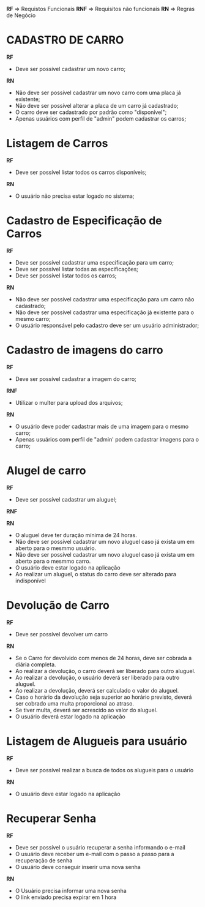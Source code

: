 **RF** => Requistos Funcionais
**RNF** => Requisitos não funcionais
**RN** => Regras de Negócio


# CADASTRO DE CARRO

**RF**
- Deve ser possível cadastrar um novo carro;

**RN**
- Não deve ser possível cadastrar um novo carro com uma placa já existente;
- Não deve ser possível alterar a placa de um carro já cadastrado;
- O carro deve ser cadastrado por padrão como "disponível";
- Apenas usuários com perfil de "admin" podem cadastrar os carros;


# Listagem de Carros

**RF**
- Deve ser possível listar todos os carros disponíveis;

**RN**
- O usuário não precisa estar logado no sistema;


# Cadastro de Especificação de Carros

**RF**
- Deve ser possível cadastrar uma especificação para um carro;
- Deve ser possível listar todas as especificações;
- Deve ser possível listar todos os carros;

**RN**
- Não deve ser possível cadastrar uma especificação para um carro não cadastrado; 
- Não deve ser possível cadastrar uma especificação já existente para o mesmo carro;
- O usuário responsável pelo cadastro deve ser um usuário administrador;

# Cadastro de imagens do carro

**RF**
- Deve ser possível cadastrar a imagem do carro;

**RNF**
- Utilizar o multer para upload dos arquivos;

**RN**
- O usuário deve poder cadastrar mais de uma imagem para o mesmo carro;
- Apenas usuários com perfil de "admin' podem cadastrar imagens para o carro;

# Alugel de carro

**RF**
- Deve ser possível cadastrar um aluguel;

**RNF**

**RN**
- O aluguel deve ter duração mínima de 24 horas.
- Não deve ser possível cadastrar um novo aluguel caso já exista um em aberto para o mesmmo usuário.
- Não deve ser possível cadastrar um novo aluguel caso já exista um em aberto para o mesmmo carro.
- O usuário deve estar logado na aplicação
- Ao realizar um aluguel, o status do carro deve ser alterado para indisponível

# Devolução de Carro

**RF**
- Deve ser possível devolver um carro

**RN**
- Se o Carro for devolvido com menos de 24 horas, deve ser cobrada a diária completa.
- Ao realizar a devolução, o carro deverá ser liberado para outro aluguel.
- Ao realizar a devolução, o usuário deverá ser liberado para outro aluguel.
- Ao realizar a devolução, deverá ser calculado o valor do aluguel.
- Caso o horário da devolução seja superior ao horário previsto, deverá ser cobrado uma multa proporcional ao atraso.
- Se tiver multa, deverá ser acrescido ao valor do aluguel.
- O usuário deverá estar logado na aplicação

# Listagem de Alugueis para usuário

**RF**
- Deve ser possível realizar a busca de todos os alugueis para o usuário

**RN**
- O usuário deve estar logado na aplicação

# Recuperar Senha

**RF**
- Deve ser possível o usuário recuperar a senha informando o e-mail
- O usuário deve receber um e-mail com o passo a passo para a recuperação de senha
- O usuário deve conseguir inserir uma nova senha

**RN**
- O Usuário precisa informar uma nova senha
- O link enviado precisa expirar em 1 hora